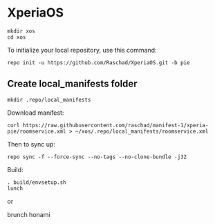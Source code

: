 XperiaOS
========

	mkdir xos
	cd xos
	
To initialize your local repository, use this command:

	repo init -u https://github.com/Raschad/XperiaOS.git -b pie
 
 Create local_manifests folder
---------------
    mkdir .repo/local_manifests
    
Download manifest: 

    curl https://raw.githubusercontent.com/raschad/manifest-1/xperia-pie/roomservice.xml > ~/xos/.repo/local_manifests/roomservice.xml    
 
 Then to sync up:


	repo sync -f --force-sync --no-tags --no-clone-bundle -j32

Build:

    . build/envsetup.sh
    lunch
or
    
   brunch honami
